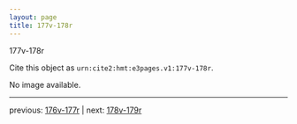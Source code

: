 ```yaml
---
layout: page
title: 177v-178r
---
```


177v-178r

Cite this object as `urn:cite2:hmt:e3pages.v1:177v-178r`.

No image available. 



---

previous: [176v-177r](../176v-177r/) | next: [178v-179r](../178v-179r/)